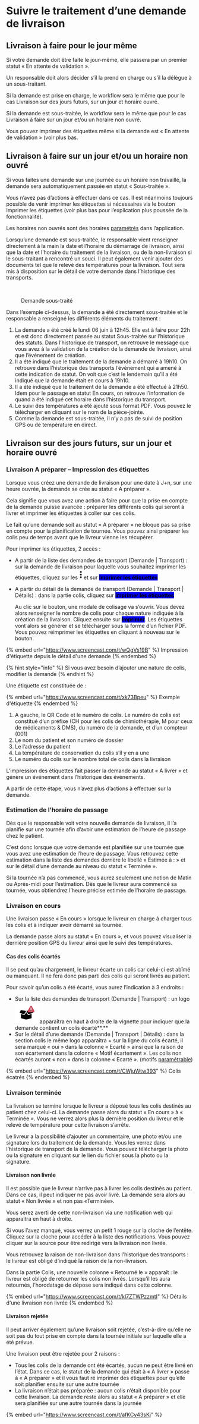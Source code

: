 # Suivre le traitement d’une demande de livraison

## Livraison à faire pour le jour même

Si votre demande doit être faite le jour-même, elle passera par un premier statut « En attente de validation ».

Un responsable doit alors décider s’il la prend en charge ou s’il la délègue à un sous-traitant.

Si la demande est prise en charge, le workflow sera le même que pour le cas Livraison sur des jours futurs, sur un jour et horaire ouvré.

Si la demande est sous-traitée, le workflow sera le même que pour le cas Livraison à faire sur un jour et/ou un horaire non ouvré.

Vous pouvez imprimer des étiquettes même si la demande est « En attente de validation » (voir plus bas.

## Livraison à faire sur un jour et/ou un horaire non ouvré

Si vous faites une demande sur une journée ou un horaire non travaillé, la demande sera automatiquement passée en statut « Sous-traitée ».

Vous n’avez pas d’actions à effectuer dans ce cas. Il est néanmoins toujours possible de venir imprimer les étiquettes si nécessaires via le bouton Imprimer les étiquettes (voir plus bas pour l’explication plus poussée de la fonctionnalité).

Les horaires non ouvrés sont des horaires [paramétrés](../../../parametrages/global/heures-travaillees.md#heures-travaillees) dans l’application.

Lorsqu’une demande est sous-traitée, le responsable vient renseigner directement à la main la date et l’horaire du démarrage de livraison, ainsi que la date et l’horaire du traitement de la livraison, ou de la non-livraison si le sous-traitant a rencontré un souci. Il peut également venir ajouter des documents tel que le relevé des températures pour la livraison. Tout sera mis à disposition sur le détail de votre demande dans l’historique des transports.

<figure><img src="../../../.gitbook/assets/demande-sous-traité.png" alt=""><figcaption><p>Demande sous-traité</p></figcaption></figure>

Dans l’exemple ci-dessus, la demande a été directement sous-traitée et le responsable a renseigné les différents éléments du traitement :

1. La demande a été créé le lundi 06 juin à 12h45. Elle est à faire pour 22h et est donc directement passée au statut Sous-traitée sur l’historique des statuts. Dans l’historique de transport, on retrouve le message que vous avez à la validation de la création de la demande de livraison, ainsi que l’événement de création.
2. Il a été indiqué que le traitement de la demande a démarré à 19h10. On retrouve dans l’historique des transports l’événement qui a amené à cette indication de statut. On voit que c’est le lendemain qu’il a été indiqué que la demande était en cours à 19h10.
3. Il a été indiqué que le traitement de la demande a été effectué à 21h50. Idem pour le passage en statut En cours, on retrouve l’information de quand a été indiqué cet horaire dans l’historique du transport.
4. Le suivi des températures a été ajouté sous format PDF. Vous pouvez le télécharger en cliquant sur le nom de la pièce-jointe.
5. Comme la demande est sous-traitée, il n’y a pas de suivi de position GPS ou de température en direct.

## Livraison sur des jours futurs, sur un jour et horaire ouvré

### Livraison A préparer – Impression des étiquettes

Lorsque vous créez une demande de livraison pour une date à J+n, sur une heure ouvrée, la demande se crée au statut « A préparer ».

Cela signifie que vous avez une action à faire pour que la prise en compte de la demande puisse avancée : préparer les différents colis qui seront à livrer et imprimer les étiquettes à coller sur ces colis.

Le fait qu’une demande soit au statut « A préparer » ne bloque pas sa prise en compte pour la planification de tournée. Vous pouvez ainsi préparer les colis peu de temps avant que le livreur vienne les récupérer.

Pour imprimer les étiquettes, 2 accès :

* A partir de la liste des demandes de transport (Demande | Transport) : sur la demande de livraison pour laquelle vous souhaitez imprimer les étiquettes, cliquez sur les<img src="../../../.gitbook/assets/3-points.png" alt="" data-size="line">et sur <mark style="background-color:blue;">**Imprimer les étiquettes**</mark>
*   A partir du détail de la demande de transport (Demande | Transport | Détails) : dans la partie colis, cliquez sur <mark style="background-color:blue;">**Imprimer les étiquettes**</mark>

    Au clic sur le bouton, une modale de colisage va s’ouvrir. Vous devez alors renseigner le nombre de colis pour chaque nature indiquée à la création de la livraison. Cliquez ensuite sur <mark style="background-color:blue;">**Imprimer**</mark>. Les étiquettes vont alors se générer et se télécharger sous la forme d’un fichier PDF. Vous pouvez réimprimer les étiquettes en cliquant à nouveau sur le bouton.

{% embed url="https://www.screencast.com/t/wQgVs19B" %}
Impression d'étiquette depuis le détail d'une demande
{% endembed %}

{% hint style="info" %}
Si vous avez besoin d’ajouter une nature de colis, modifier la demande&#x20;
{% endhint %}

Une étiquette est constituée de :

{% embed url="https://www.screencast.com/t/xk73Bpeu" %}
Exemple d'étiquette
{% endembed %}

1. A gauche, le QR Code et le numéro de colis. Le numéro de colis est constitué d’un préfixe (CH pour les colis de chimiothérapie, M pour ceux de médicaments & DMS), du numéro de la demande, et d’un compteur (001)
2. Le nom du patient et son numéro de dossier
3. Le l’adresse du patient
4. La température de conservation du colis s’il y en a une
5. Le numéro du colis sur le nombre total de colis dans la livraison

L’impression des étiquettes fait passer la demande au statut « A livrer » et génère un événement dans l’historique des événements.

A partir de cette étape, vous n’avez plus d’actions à effectuer sur la demande.

### Estimation de l’horaire de passage

Dès que le responsable voit votre nouvelle demande de livraison, il l’a planifie sur une tournée afin d’avoir une estimation de l’heure de passage chez le patient.

C’est donc lorsque que votre demande est planifiée sur une tournée que vous avez une estimation de l’heure de passage. Vous retrouvez cette estimation dans la liste des demandes derrière le libellé « Estimée à : » et sur le détail d’une demande au niveau du statut « Terminée ».

Si la tournée n’a pas commencé, vous aurez seulement une notion de Matin ou Après-midi pour l’estimation. Dès que le livreur aura commencé sa tournée, vous obtiendrez l’heure précise estimée de l’horaire de passage.

### Livraison en cours

Une livraison passe « En cours » lorsque le livreur en charge à charger tous les colis et à indiquer avoir démarré sa tournée.

La demande passe alors au statut « En cours », et vous pouvez visualiser la dernière position GPS du livreur ainsi que le suivi des températures.

#### **Cas des colis écartés**

Il se peut qu’au chargement, le livreur écarte un colis car celui-ci est abîmé ou manquant. Il ne fera donc pas parti des colis qui seront livrés au patient.

Pour savoir qu’un colis a été écarté, vous aurez l’indication à 3 endroits :

* Sur la liste des demandes de transport (Demande | Transport) : un logo <img src="../../../.gitbook/assets/colis-écarté.png" alt="" data-size="line">apparaîtra en haut à droite de la vignette pour indiquer que la demande contient un colis écarté**.**
* Sur le détail d’une demande (Demande | Transport | Détails) : dans la section colis le même logo apparaîtra + sur la ligne du colis écarté, il sera marqué « oui » dans la colonne « Ecarté » ainsi que la raison de son écartement dans la colonne « Motif écartement ». Les colis non écartés auront « non » dans la colonne « Ecarté ». (motifs [paramétrable](../../../parametrages/track/tournees.md#colis-ecartes))

{% embed url="https://www.screencast.com/t/CWjuWtw393" %}
Colis écatrés
{% endembed %}

### Livraison terminée

La livraison se termine lorsque le livreur a déposé tous les colis destinés au patient chez celui-ci. La demande passe alors du statut « En cours » à « Terminée ». Vous ne verrez alors plus la dernière position du livreur et le relevé de température pour cette livraison s’arrête.

Le livreur a la possibilité d’ajouter un commentaire, une photo et/ou une signature lors du traitement de la demande. Vous les verrez dans l’historique de transport de la demande. Vous pouvez télécharger la photo ou la signature en cliquant sur le lien du fichier sous la photo ou la signature.

#### Livraison non livrée

Il est possible que le livreur n’arrive pas à livrer les colis destinés au patient. Dans ce cas, il peut indiquer ne pas avoir livré. La demande sera alors au statut « Non livrée » et non pas «Terminée».

Vous serez averti de cette non-livraison via une notification web qui apparaitra en haut à droite.

Si vous l’avez manqué, vous verrez un petit 1 rouge sur la cloche de l’entête. Cliquez sur la cloche pour accéder à la liste des notifications. Vous pouvez cliquer sur la source pour être redirigé vers la livraison non livrée.

Vous retrouvez la raison de non-livraison dans l’historique des transports : le livreur est obligé d’indiqué la raison de la non-livraison.

Dans la partie Colis, une nouvelle colonne « Retourné le » apparaît : le livreur est obligé de retourner les colis non livrés. Lorsqu’il les aura retournés, l’horodatage de dépose sera indiqué dans cette colonne.

{% embed url="https://www.screencast.com/t/kl7ZTWPzzmtI" %}
Détails d'une livraison non livrée
{% endembed %}

#### Livraison rejetée

Il peut arriver également qu’une livraison soit rejetée, c’est-à-dire qu’elle ne soit pas du tout prise en compte dans la tournée initiale sur laquelle elle a été prévue.

Une livraison peut être rejetée pour 2 raisons :

* Tous les colis de la demande ont été écartés, aucun ne peut être livré en l’état. Dans ce cas, le statut de la demande qui était à « A livrer » passe à « A préparer » et il vous faut ré imprimer des étiquettes pour qu’elle soit planifier ensuite sur une autre tournée
* La livraison n’était pas préparée : aucun colis n’était disponible pour cette livraison. La demande reste alors au statut « A préparer » et elle sera planifiée sur une autre tournée dans la journée

{% embed url="https://www.screencast.com/t/afKCy43sKj" %}


